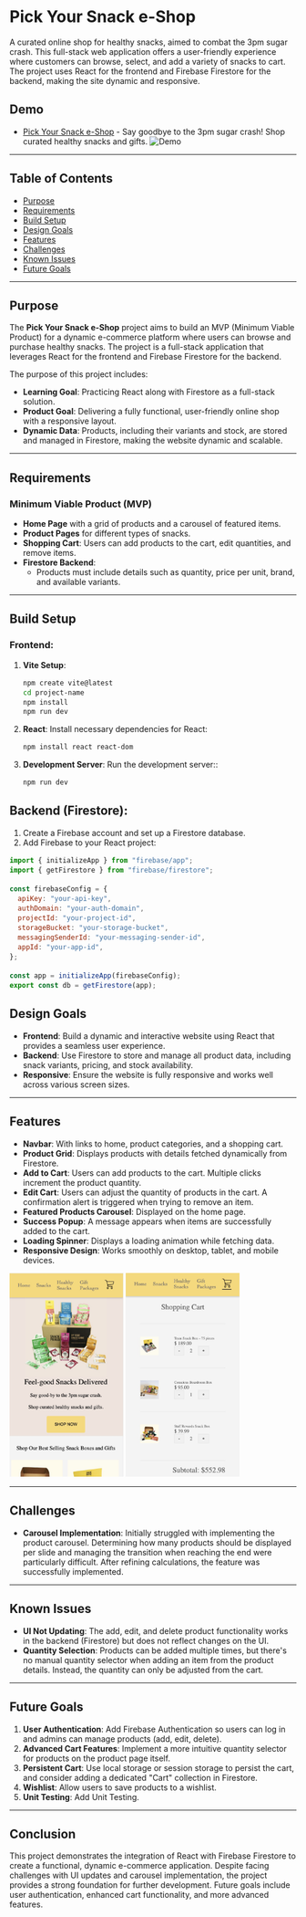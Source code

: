 # Pick Your Snack e-Shop

A curated online shop for healthy snacks, aimed to combat the 3pm sugar crash. This full-stack web application offers a user-friendly experience where customers can browse, select, and add a variety of snacks to cart. The project uses React for the frontend and Firebase Firestore for the backend, making the site dynamic and responsive.

## Demo

- [Pick Your Snack e-Shop](https://jennyzhong2022.github.io/e-shop/) - Say goodbye to the 3pm sugar crash! Shop curated healthy snacks and gifts.
  ![Demo](./src/assets/demo-e-shop.gif)

---

## Table of Contents

- [Purpose](#purpose)
- [Requirements](#requirements)
- [Build Setup](#build-setup)
- [Design Goals](#design-goals)
- [Features](#features)
- [Challenges](#challenges)
- [Known Issues](#known-issues)
- [Future Goals](#future-goals)

---

## Purpose

The **Pick Your Snack e-Shop** project aims to build an MVP (Minimum Viable Product) for a dynamic e-commerce platform where users can browse and purchase healthy snacks. The project is a full-stack application that leverages React for the frontend and Firebase Firestore for the backend.

The purpose of this project includes:

- **Learning Goal**: Practicing React along with Firestore as a full-stack solution.
- **Product Goal**: Delivering a fully functional, user-friendly online shop with a responsive layout.
- **Dynamic Data**: Products, including their variants and stock, are stored and managed in Firestore, making the website dynamic and scalable.

---

## Requirements

### Minimum Viable Product (MVP)

- **Home Page** with a grid of products and a carousel of featured items.
- **Product Pages** for different types of snacks.
- **Shopping Cart**: Users can add products to the cart, edit quantities, and remove items.
- **Firestore Backend**:
  - Products must include details such as quantity, price per unit, brand, and available variants.

---

## Build Setup

### Frontend:

1. **Vite Setup**:
   ```bash
   npm create vite@latest
   cd project-name
   npm install
   npm run dev
   ```
2. **React**: Install necessary dependencies for React:
   ```bash
   npm install react react-dom
   ```
3. **Development Server**: Run the development server::
   ```bash
   npm run dev
   ```

## Backend (Firestore):

1. Create a Firebase account and set up a Firestore database.
2. Add Firebase to your React project:

```javascript
import { initializeApp } from "firebase/app";
import { getFirestore } from "firebase/firestore";

const firebaseConfig = {
  apiKey: "your-api-key",
  authDomain: "your-auth-domain",
  projectId: "your-project-id",
  storageBucket: "your-storage-bucket",
  messagingSenderId: "your-messaging-sender-id",
  appId: "your-app-id",
};

const app = initializeApp(firebaseConfig);
export const db = getFirestore(app);
```

## Design Goals

- **Frontend**: Build a dynamic and interactive website using React that provides a seamless user experience.
- **Backend**: Use Firestore to store and manage all product data, including snack variants, pricing, and stock availability.
- **Responsive**: Ensure the website is fully responsive and works well across various screen sizes.

---

## Features

- **Navbar**: With links to home, product categories, and a shopping cart.
- **Product Grid**: Displays products with details fetched dynamically from Firestore.
- **Add to Cart**: Users can add products to the cart. Multiple clicks increment the product quantity.
- **Edit Cart**: Users can adjust the quantity of products in the cart. A confirmation alert is triggered when trying to remove an item.
- **Featured Products Carousel**: Displayed on the home page.
- **Success Popup**: A message appears when items are successfully added to the cart.
- **Loading Spinner**: Displays a loading animation while fetching data.
- **Responsive Design**: Works smoothly on desktop, tablet, and mobile devices.

<img src="src/assets/responsive1.jpg" alt="27661725789736_ pic" width="200"/>
<img src="src/assets/responsive2.jpg" alt="27671725789736_ pic" width="200"/>

---

## Challenges

- **Carousel Implementation**: Initially struggled with implementing the product carousel. Determining how many products should be displayed per slide and managing the transition when reaching the end were particularly difficult. After refining calculations, the feature was successfully implemented.

---

## Known Issues

- **UI Not Updating**: The add, edit, and delete product functionality works in the backend (Firestore) but does not reflect changes on the UI.
- **Quantity Selection**: Products can be added multiple times, but there's no manual quantity selector when adding an item from the product details. Instead, the quantity can only be adjusted from the cart.

---

## Future Goals

1. **User Authentication**: Add Firebase Authentication so users can log in and admins can manage products (add, edit, delete).
2. **Advanced Cart Features**: Implement a more intuitive quantity selector for products on the product page itself.
3. **Persistent Cart**: Use local storage or session storage to persist the cart, and consider adding a dedicated "Cart" collection in Firestore.
4. **Wishlist**: Allow users to save products to a wishlist.
5. **Unit Testing**: Add Unit Testing.

---

## Conclusion

This project demonstrates the integration of React with Firebase Firestore to create a functional, dynamic e-commerce application. Despite facing challenges with UI updates and carousel implementation, the project provides a strong foundation for further development. Future goals include user authentication, enhanced cart functionality, and more advanced features.
